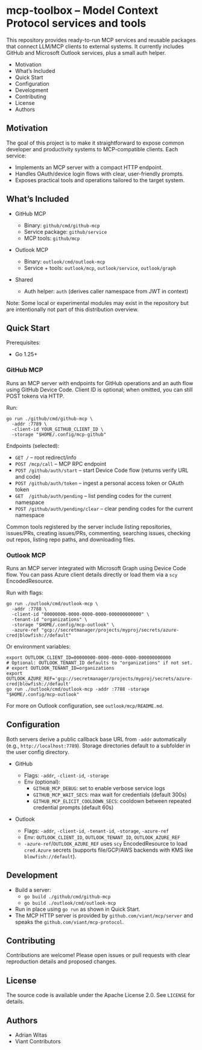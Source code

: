 # mcp-toolbox – Model Context Protocol services and tools

This repository provides ready-to-run MCP services and reusable packages that connect LLM/MCP clients to external systems. It currently includes GitHub and Microsoft Outlook services, plus a small auth helper.

- Motivation
- What’s Included
- Quick Start
- Configuration
- Development
- Contributing
- License
- Authors

## Motivation

The goal of this project is to make it straightforward to expose common developer and productivity systems to MCP-compatible clients. Each service:
- Implements an MCP server with a compact HTTP endpoint.
- Handles OAuth/device login flows with clear, user-friendly prompts.
- Exposes practical tools and operations tailored to the target system.

## What’s Included

- GitHub MCP
  - Binary: `github/cmd/github-mcp`
  - Service package: `github/service`
  - MCP tools: `github/mcp`

- Outlook MCP
  - Binary: `outlook/cmd/outlook-mcp`
  - Service + tools: `outlook/mcp`, `outlook/service`, `outlook/graph`

- Shared
  - Auth helper: `auth` (derives caller namespace from JWT in context)

Note: Some local or experimental modules may exist in the repository but are intentionally not part of this distribution overview.

## Quick Start

Prerequisites:
- Go 1.25+

### GitHub MCP

Runs an MCP server with endpoints for GitHub operations and an auth flow using GitHub Device Code. Client ID is optional; when omitted, you can still POST tokens via HTTP.

Run:

```
go run ./github/cmd/github-mcp \
  -addr :7789 \
  -client-id YOUR_GITHUB_CLIENT_ID \
  -storage "$HOME/.config/mcp-github"
```

Endpoints (selected):
- `GET /` – root redirect/info
- `POST /mcp/call` – MCP RPC endpoint
- `POST /github/auth/start` – start Device Code flow (returns verify URL and code)
- `POST /github/auth/token` – ingest a personal access token or OAuth token
- `GET  /github/auth/pending` – list pending codes for the current namespace
- `POST /github/auth/pending/clear` – clear pending codes for the current namespace

Common tools registered by the server include listing repositories, issues/PRs, creating issues/PRs, commenting, searching issues, checking out repos, listing repo paths, and downloading files.

### Outlook MCP

Runs an MCP server integrated with Microsoft Graph using Device Code flow. You can pass Azure client details directly or load them via a `scy` EncodedResource.

Run with flags:

```
go run ./outlook/cmd/outlook-mcp \
  -addr :7788 \
  -client-id "00000000-0000-0000-0000-000000000000" \
  -tenant-id "organizations" \
  -storage "$HOME/.config/mcp-outlook" \
  -azure-ref "gcp://secretmanager/projects/myproj/secrets/azure-cred|blowfish://default"
```

Or environment variables:

```
export OUTLOOK_CLIENT_ID=00000000-0000-0000-0000-000000000000
# Optional: OUTLOOK_TENANT_ID defaults to "organizations" if not set.
# export OUTLOOK_TENANT_ID=organizations
export OUTLOOK_AZURE_REF='gcp://secretmanager/projects/myproj/secrets/azure-cred|blowfish://default'
go run ./outlook/cmd/outlook-mcp -addr :7788 -storage "$HOME/.config/mcp-outlook"
```

For more on Outlook configuration, see `outlook/mcp/README.md`.

## Configuration

Both servers derive a public callback base URL from `-addr` automatically (e.g., `http://localhost:7789`). Storage directories default to a subfolder in the user config directory.

- GitHub
  - Flags: `-addr`, `-client-id`, `-storage`
  - Env (optional):
    - `GITHUB_MCP_DEBUG`: set to enable verbose service logs
    - `GITHUB_MCP_WAIT_SECS`: max wait for credentials (default 300s)
    - `GITHUB_MCP_ELICIT_COOLDOWN_SECS`: cooldown between repeated credential prompts (default 60s)

- Outlook
  - Flags: `-addr`, `-client-id`, `-tenant-id`, `-storage`, `-azure-ref`
  - Env: `OUTLOOK_CLIENT_ID`, `OUTLOOK_TENANT_ID`, `OUTLOOK_AZURE_REF`
  - `-azure-ref`/`OUTLOOK_AZURE_REF` uses `scy` EncodedResource to load `cred.Azure` secrets (supports file/GCP/AWS backends with KMS like `blowfish://default`).

## Development

- Build a server:
  - `go build ./github/cmd/github-mcp`
  - `go build ./outlook/cmd/outlook-mcp`
- Run in place using `go run` as shown in Quick Start.
- The MCP HTTP server is provided by `github.com/viant/mcp/server` and speaks the `github.com/viant/mcp-protocol`.

## Contributing

Contributions are welcome! Please open issues or pull requests with clear reproduction details and proposed changes.

## License

The source code is available under the Apache License 2.0. See `LICENSE` for details.

## Authors

- Adrian Witas
- Viant Contributors

